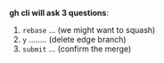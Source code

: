 **gh cli will ask 3 questions**:

1. `rebase` ... (we might want to squash)
2. `y` ........ (delete edge branch)
3. `submit` ... (confirm the merge)
